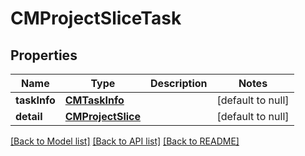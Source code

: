 # CMProjectSliceTask
## Properties

| Name | Type | Description | Notes |
|------------ | ------------- | ------------- | -------------|
| **taskInfo** | [**CMTaskInfo**](CMTaskInfo.md) |  | [default to null] |
| **detail** | [**CMProjectSlice**](CMProjectSlice.md) |  | [default to null] |

[[Back to Model list]](../README.md#documentation-for-models) [[Back to API list]](../README.md#documentation-for-api-endpoints) [[Back to README]](../README.md)

